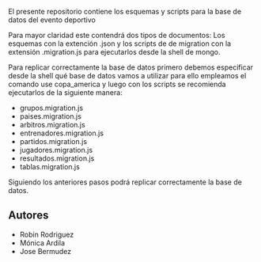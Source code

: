 El presente repositorio contiene los esquemas y scripts para la base de datos del evento deportivo

Para mayor claridad este contendrá dos tipos de documentos: Los esquemas con la extención .json y los scripts de de migration con la extensión .migration.js para ejecutarlos desde la shell de mongo.

Para replicar correctamente la base de datos primero debemos especificar desde la shell qué base de datos vamos a utilizar para ello empleamos el comando use copa_america y luego con los scripts se recomienda ejecutarlos de la siguiente manera:

- grupos.migration.js
- paises.migration.js
- arbitros.migration.js
- entrenadores.migration.js
- partidos.migration.js
- jugadores.migration.js
- resultados.migration.js
- tablas.migration.js

Siguiendo los anteriores pasos podrá replicar correctamente la base de datos.

## Autores
- Robin Rodriguez
- Mónica Ardila
- Jose Bermudez